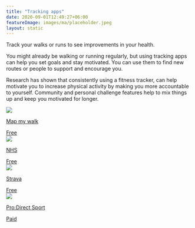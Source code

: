 ```yaml
---
title: "Tracking apps"
date: 2020-09-01T12:49:27+06:00
featureImage: images/ma/placeholder.jpeg
layout: static
---
```


Track your walks or runs to see improvements in your health.

You might already be walking or running regularly, but using tracking apps can help you set goals and stay motivated. You can use them to find new routes or people to support and encourage you.

Research has shown that consistently using a fitness tracker, can help motivate you to increase physical activity by making you more accountable to yourself. Community and personal challenge features help to mix things up and keep you motivated for longer.

<a class="ma-link" href="https://www.mapmywalk.com/"><div class="ma-card ma-card-Health"><div class="ma-icon"><img src ="/images/icon-check.png"/></div><div class="ma-name"><p>Map my walk</p></div><div class="ma-paid-text"><span>Free</span></div></div></a><a class="ma-link" href="https://www.nhs.uk/live-well/exercise/running-and-aerobic-exercises/"><div class="ma-card ma-card-Health"><div class="ma-icon"><img src ="/images/icon-check.png"/></div><div class="ma-name"><p>NHS</p></div><div class="ma-paid-text"><span>Free</span></div></div></a><a class="ma-link" href="https://www.strava.com/"><div class="ma-card ma-card-Health"><div class="ma-icon"><img src ="/images/icon-check.png"/></div><div class="ma-name"><p>Strava</p></div><div class="ma-paid-text"><span>Free</span></div></div></a><a class="ma-link" href="https://www.awin1.com/cread.php?awinmid=6667&awinaffid=1198638&ued=https%3A%2F%2Fwww.prodirectsport.com%2Frunning%2F"><div class="ma-card ma-card-Health"><div class="ma-icon"><img src ="/images/icon-pound.png"/></div><div class="ma-name"><p>Pro:Direct Sport</p></div><div class="ma-paid-text"><span>Paid</span></div></div></a>  

<br/><br/>






